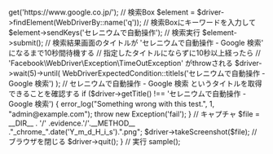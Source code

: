 <?php

require_once './vendor/autoload.php';

use Facebook\WebDriver\Remote\RemoteWebDriver;
use Facebook\WebDriver\Remote\DesiredCapabilities;
use Facebook\WebDriver\WebDriverExpectedCondition;
use Facebook\WebDriver\WebDriverBy;

/**
 * selenium facebook-webdriver 実行のサンプル
 */
function sample()
{
    // selenium
    $host = 'http://localhost:4444/wd/hub';
    // chrome ドライバーの起動
    $driver = RemoteWebDriver::create($host,DesiredCapabilities::chrome());
    // 指定URLへ遷移 (Google)
    $driver->get('https://www.google.co.jp/');
    // 検索Box
    $element = $driver->findElement(WebDriverBy::name('q'));
    // 検索Boxにキーワードを入力して
    $element->sendKeys('セレニウムで自動操作');
    // 検索実行
    $element->submit();

    // 検索結果画面のタイトルが 'セレニウムで自動操作 - Google 検索' になるまで10秒間待機する
    // 指定したタイトルにならずに10秒以上経ったら
    // 'Facebook\WebDriver\Exception\TimeOutException' がthrowされる
    $driver->wait(5)->until(
        WebDriverExpectedCondition::titleIs('セレニウムで自動操作 - Google 検索')
    );

    // セレニウムで自動操作 - Google 検索 というタイトルを取得できることを確認する
    if ($driver->getTitle() !== 'セレニウムで自動操作 - Google 検索') {
        error_log("Something wrong with this  test.", 1, "admin@example.com");
        throw new Exception('fail');
    }
    // キャプチャ
    $file = __DIR__ . '/' .evidence.'/'.__METHOD__ ."_chrome_".date('Y_m_d_H_i_s').".png";
    $driver->takeScreenshot($file);

    // ブラウザを閉じる
    $driver->quit();
}

// 実行
sample();